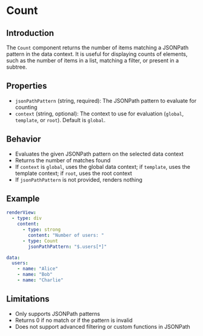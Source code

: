 # Count

## Introduction

The `Count` component returns the number of items matching a JSONPath pattern in the data context. It is useful for displaying counts of elements, such as the number of items in a list, matching a filter, or present in a subtree.

## Properties
- `jsonPathPattern` (string, required): The JSONPath pattern to evaluate for counting
- `context` (string, optional): The context to use for evaluation (`global`, `template`, or `root`). Default is `global`.

## Behavior
- Evaluates the given JSONPath pattern on the selected data context
- Returns the number of matches found
- If `context` is `global`, uses the global data context; if `template`, uses the template context; if `root`, uses the root context
- If `jsonPathPattern` is not provided, renders nothing

## Example
```yaml
renderView:
  - type: div
    content:
      - type: strong
        content: "Number of users: "
      - type: Count
        jsonPathPattern: "$.users[*]"

data:
  users:
    - name: "Alice"
    - name: "Bob"
    - name: "Charlie"
```

## Limitations
- Only supports JSONPath patterns
- Returns 0 if no match or if the pattern is invalid
- Does not support advanced filtering or custom functions in JSONPath 